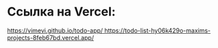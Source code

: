 # Ссылка на Vercel:
[https://vimevi.github.io/todo-app/
](https://todo-list-hy06k429o-maxims-projects-8feb67bd.vercel.app/)https://todo-list-hy06k429o-maxims-projects-8feb67bd.vercel.app/
